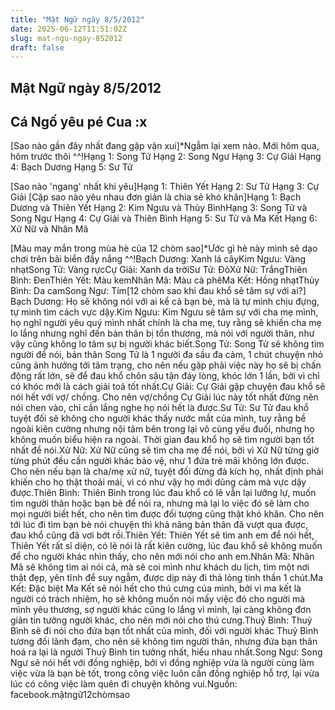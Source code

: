 ```yaml
---
title: "Mật Ngữ ngày 8/5/2012"
date: 2025-06-12T11:51:02Z
slug: mat-ngu-ngay-852012
draft: false
---
```


## Mật Ngữ ngày 8/5/2012

## Cá Ngố yêu pé Cua :x

[Sao nào gần đây nhất đang gặp vận xui]*Ngẫm lại xem nào. Mới hôm qua, hôm trước thôi ^^!Hạng 1: Song Tử Hạng 2: Song Ngư Hạng 3: Cự Giải Hạng 4: Bạch Dương Hạng 5: Sư Tử 
 
 
 [Sao nào 'ngang' nhất khi yêu]Hạng 1: Thiên Yết Hạng 2: Sư Tử Hạng 3: Cự Giải [Cặp sao nào yêu nhau đơn giản là chia sẻ khó khăn]Hạng 1: Bạch Dương và Thiên Yết Hạng 2: Kim Ngưu và Thủy BìnhHạng 3: Song Tử và Song Ngư Hạng 4: Cự Giải và Thiên Bình Hạng 5: Sư Tử và Ma Kết Hạng 6: Xử Nữ và Nhân Mã 
 
 [Màu may mắn trong mùa hè của 12 chòm sao]*Ước gì hè này mình sẽ dạo chơi trên bãi biển đầy nắng ^^!Bạch Dương: Xanh lá câyKim Ngưu: Vàng nhạtSong Tử: Vàng rựcCự Giải: Xanh da trờiSư Tử: ĐỏXử Nữ: TrắngThiên Bình: ĐenThiên Yết: Màu kemNhân Mã: Màu cà phêMa Kết: Hồng nhạtThủy Bình: Da camSong Ngư: Tím[12 chòm sao khi đau khổ sẽ tâm sự với ai?]
Bạch Dương: Họ sẽ không nói với ai kể cả bạn bè, mà là tự mình chịu đựng, tự mình tìm cách vực dậy.Kim Ngưu: Kim Ngưu sẽ tâm sự với cha mẹ mình, họ nghĩ người yêu quý mình nhất chính là cha mẹ, tuy rằng sẽ khiến cha mẹ lo lắng nhưng nghĩ đến bản thân bị tổn thương, mà nói với người thân, như vậy cũng không lo tâm sự bị người khác biết.Song Tử: Song Tử sẽ không tìm người để nói, bản thân Song Tử là 1 người đa sầu đa cảm, 1 chút chuyện nhỏ cũng ảnh hưởng tới tâm trạng, cho nên nếu gặp phải việc này họ sẽ bị chấn động rất lớn, sẽ để đau khổ chôn sâu tận đáy lòng, khóc lớn 1 lần, bởi vì chỉ có khóc mới là cách giải toả tốt nhất.Cự Giải: Cự Giải gặp chuyện đau khổ sẽ nói hết với vợ/ chồng. Cho nên vợ/chồng Cự Giải lúc này tốt nhất đừng nên nói chen vào, chỉ cần lắng nghe họ nói hết là được.Sư Tử: Sư Tử đau khổ tuyệt đối sẽ không cho người khác thấy nước mắt của mình, tuy rằng bề ngoài kiên cường nhưng nội tâm bên trong lại vô cùng yếu đuối, nhưng họ không muốn biểu hiện ra ngoài. Thời gian đau khổ họ sẽ tìm người bạn tốt nhất để nói.Xử Nữ: Xử Nữ cũng sẽ tìm cha mẹ để nói, bởi vì Xử Nữ từng giờ từng phút đều cần người khác bảo vệ, như 1 đứa trẻ mãi không lớn được. Cho nên nếu bạn là cha/mẹ xử nữ, tuyệt đối đừng đả kích họ, nhất định phải khiến cho họ thật thoải mái, vì có như vậy họ mới dũng cảm mà vực dậy được.Thiên Bình: Thiên Bình trong lúc đau khổ có lẽ vẫn lại lưỡng lự, muốn tìm người thân hoặc bạn bè để nói ra, nhưng mà lại lo việc đó sẽ làm cho mọi người biết hết, cho nên tìm được đối tượng cũng thật khó khăn. Cho nên tới lúc đi tìm bạn bè nói chuyện thì khả năng bản thân đã vượt qua được, đau khổ cũng đã vơi bớt rồi.Thiên Yết: Thiên Yết sẽ tìm anh em để nói hết, Thiên Yết rất sĩ diện, có lẽ nói là rất kiên cường, lúc đau khổ sẽ không muốn để cho người khác nhìn thấy, cho nên mới nói cho anh em.Nhân Mã: Nhân Mã sẽ không tìm ai nói cả, mà sẽ coi mình như khách du lịch, tìm một nơi thật đẹp, yên tĩnh để suy ngẫm, được dịp này đi thả lỏng tinh thần 1 chút.Ma Kết: Đặc biệt Ma Kết sẽ nói hết cho thú cưng của mình, bởi vì ma kết là người có trách nhiệm, họ sẽ không muốn nói mấy việc đó cho người mà mình yêu thương, sợ người khác cũng lo lắng vì mình, lại càng không đơn giản tin tưởng người khác, cho nên mới nói cho thú cưng.Thuỷ Bình: Thuỷ Bình sẽ đi nói cho đứa bạn tốt nhất của mình, đối với người khác Thuỷ Bình tương đối lãnh đạm, cho nên sẽ không tìm người thân, nhưng đứa bạn thân hoá ra lại là người Thuỷ Bình tin tưởng nhất, hiểu nhau nhất.Song Ngư: Song Ngư sẽ nói hết với đồng nghiệp, bởi vì đồng nghiệp vừa là người cùng làm việc vừa là bạn bè tốt, trong công việc luôn cần đồng nghiệp hỗ trợ, lại vừa lúc có công việc làm quên đi chuyện không vui.Nguồn: facebook.mậtngữ12chòmsao